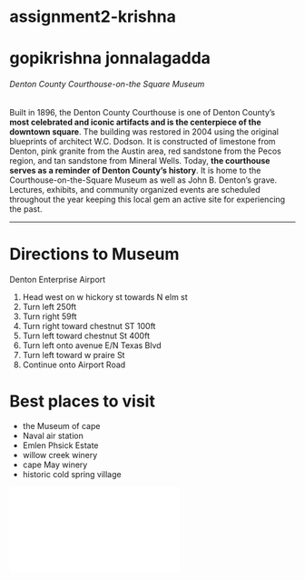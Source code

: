 # assignment2-krishna
# gopikrishna jonnalagadda
  
###### Denton County Courthouse-on-the Square Museum

Built in 1896, the Denton County Courthouse is one of Denton County’s **most celebrated and iconic artifacts and is the centerpiece of the downtown square**. The building was restored in 2004 using the original blueprints of architect W.C. Dodson. It is constructed of limestone from Denton, pink granite from the Austin area, red sandstone from the Pecos region, and tan sandstone from Mineral Wells. Today, **the courthouse serves as a reminder of Denton County’s history**. It is home to the Courthouse-on-the-Square Museum as well as John B. Denton’s grave. Lectures, exhibits, and community organized events are scheduled throughout the year keeping this local gem an active site for experiencing the past.
- - -
# Directions to Museum
Denton Enterprise Airport
1. Head west on w hickory st towards N elm st
2. Turn left  250ft
3. Turn right 59ft
4. Turn right toward chestnut ST 100ft
5. Turn left toward chestnut St  400ft
6. Turn left onto avenue E/N Texas Blvd
7. Turn left toward w praire St
8. Continue onto Airport Road
# Best places to visit
- the Museum of cape
- Naval air station
- Emlen Phsick Estate
- willow creek winery
- cape May winery
- historic cold spring village 


![AboutMefile](AboutMe.md)